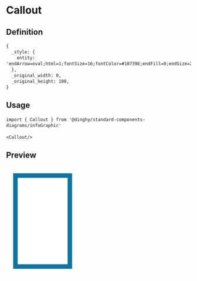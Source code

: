 # Callout

## Definition

```
{
  _style: { 
    entity: 'endArrow=oval;html=1;fontSize=16;fontColor=#10739E;endFill=0;endSize=24;strokeWidth=5;labelBackgroundColor=none;verticalAlign=top;fontStyle=1;strokeColor=#10739E;',
  },
  _original_width: 0,
  _original_height: 100,
}
```

## Usage

```
import { Callout } from '@dinghy/standard-components-diagrams/infoGraphic'

<Callout/>
```

## Preview

<img src="./callout.png" width="200"/>

